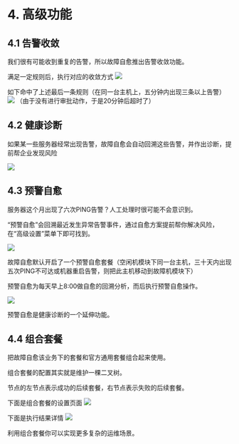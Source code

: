 # 4. 高级功能

## 4.1 告警收敛 
我们很有可能收到重复的告警，所以故障自愈推出告警收敛功能。

满足一定规则后，执行对应的收敛方式
![](https://mc.qcloudimg.com/static/img/b6bbc913516f5578455134c8ba1fcfb4/14955235563509.jpg)

如下命中了上述最后一条规则（在同一台主机上，五分钟内出现三条以上告警）
![](https://mc.qcloudimg.com/static/img/dee929eef7e96cbf5ac8c7b4b7a6b2a9/14955234725854.jpg)
（由于没有进行审批动作，于是20分钟后超时了）
## 4.2 健康诊断
如果某一些服务器经常出现告警，故障自愈会自动回溯这些告警，并作出诊断，提前帮企业发现风险

![](https://mc.qcloudimg.com/static/img/15a1cf5ec9986861833155e4c0934e90/14955238707264.jpg)

## 4.3 预警自愈

服务器这个月出现了六次PING告警？人工处理时很可能不会意识到。

“预警自愈”会回溯最近发生异常告警事件，通过自愈方案提前帮你解决风险，在“高级设置”菜单下即可找到。

![](https://mc.qcloudimg.com/static/img/95d9831c10ecc3070027b8098e7ba3cb/14955236702912.jpg)

故障自愈默认开启了一个预警自愈套餐（空闲机模块下同一台主机，三十天内出现五次PING不可达或机器重启告警，则把此主机移动到故障机模块下）

预警自愈为每天早上8:00做自愈的回溯分析，而后执行预警自愈操作。

![](https://mc.qcloudimg.com/static/img/6c62349830048764c6b64a0ac308375d/14955091745764.jpg)

预警自愈是健康诊断的一个延伸功能。

## 4.4 组合套餐

把故障自愈该业务下的套餐和官方通用套餐组合起来使用。

组合套餐的配置其实就是维护一棵二叉树。

节点的左节点表示成功的后续套餐，右节点表示失败的后续套餐。

下面是组合套餐的设置页面
![](https://mc.qcloudimg.com/static/img/84417e166add95c052e5204336c261fa/14955228844734.jpg)

下面是执行结果详情
![](https://mc.qcloudimg.com/static/img/eba1c07ce6701750cbbf0ca49c4bb687/14955229063739.jpg)

利用组合套餐你可以实现更多复杂的运维场景。







